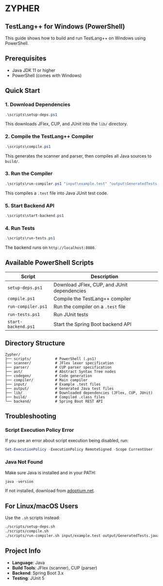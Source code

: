 # ZYPHER

## TestLang++ for Windows (PowerShell)

This guide shows how to build and run TestLang++ on Windows using PowerShell.

## Prerequisites

- Java JDK 11 or higher
- PowerShell (comes with Windows)

## Quick Start

### 1. Download Dependencies

```powershell
.\scripts\setup-deps.ps1
```

This downloads JFlex, CUP, and JUnit into the `lib/` directory.

### 2. Compile the TestLang++ Compiler

```powershell
.\scripts\compile.ps1
```

This generates the scanner and parser, then compiles all Java sources to `build/`.

### 3. Run the Compiler

```powershell
.\scripts\run-compiler.ps1 "input\example.test" "output\GeneratedTests.java"
```

This compiles a `.test` file into Java JUnit test code.

### 5. Start Backend API

```powershell
.\scripts\start-backend.ps1
```

### 4. Run Tests

```powershell
.\scripts\run-tests.ps1
```
The backend runs on `http://localhost:8080`.

## Available PowerShell Scripts

| Script | Description |
|--------|-------------|
| `setup-deps.ps1` | Download JFlex, CUP, and JUnit dependencies |
| `compile.ps1` | Compile the TestLang++ compiler |
| `run-compiler.ps1` | Run the compiler on a `.test` file |
| `run-tests.ps1` | Run JUnit tests |
| `start-backend.ps1` | Start the Spring Boot backend API |

## Directory Structure

```
Zypher/
├── scripts/           # PowerShell (.ps1)
├── scanner/           # JFlex lexer specification
├── parser/            # CUP parser specification
├── ast/               # Abstract Syntax Tree nodes
├── codegen/           # Code generation
├── compiler/          # Main compiler
├── input/             # Example .test files
├── output/            # Generated Java test files
├── lib/               # Downloaded dependencies (JFlex, CUP, JUnit)
├── build/             # Compiled .class files
└── backend/           # Spring Boot REST API
```

## Troubleshooting

### Script Execution Policy Error

If you see an error about script execution being disabled, run:

```powershell
Set-ExecutionPolicy -ExecutionPolicy RemoteSigned -Scope CurrentUser
```

### Java Not Found

Make sure Java is installed and in your PATH:

```powershell
java -version
```

If not installed, download from [adoptium.net](https://adoptium.net/).

## For Linux/macOS Users

Use the `.sh` scripts instead:

```bash
./scripts/setup-deps.sh
./scripts/compile.sh
./scripts/run-compiler.sh input/example.test output/GeneratedTests.java
```

## Project Info

- **Language**: Java
- **Build Tools**: JFlex (scanner), CUP (parser)
- **Backend**: Spring Boot 3.x
- **Testing**: JUnit 5

